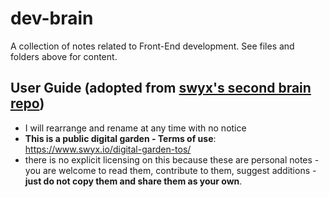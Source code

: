 # dev-brain

A collection of notes related to Front-End development.
See files and folders above for content.

## User Guide (adopted from [swyx's second brain repo](https://github.com/swyxio/brain))

- I will rearrange and rename at any time with no notice
- **This is a public digital garden - Terms of use**: https://www.swyx.io/digital-garden-tos/
- there is no explicit licensing on this because these are personal notes - you are welcome to read them, contribute to them, suggest additions - **just do not copy them and share them as your own**.
